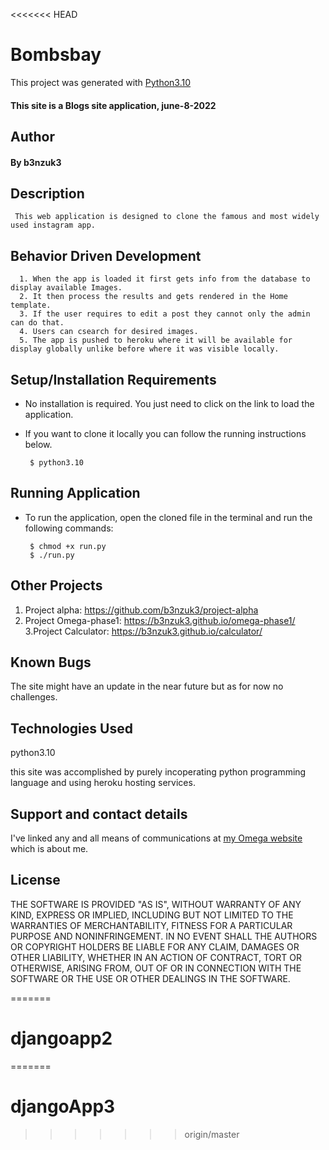 <<<<<<< HEAD
# Bombsbay

This project was generated with [Python3.10](https://www.python.org/downloads/release/python-3100/)
#### This site is a Blogs site application, june-8-2022
## Author
#### By b3nzuk3


## Description
     This web application is designed to clone the famous and most widely used instagram app.

## Behavior Driven Development
      1. When the app is loaded it first gets info from the database to display available Images.
      2. It then process the results and gets rendered in the Home template.
      3. If the user requires to edit a post they cannot only the admin can do that.
      4. Users can csearch for desired images.
      5. The app is pushed to heroku where it will be available for display globally unlike before where it was visible locally.

## Setup/Installation Requirements
* No installation is required. You just need to click on the link to load the application.
* If you want to clone it locally you can follow the running instructions below.

       $ python3.10

## Running Application
* To run the application, open the cloned file in the terminal and run the following commands:

       $ chmod +x run.py
       $ ./run.py

## Other Projects
1. Project alpha:
https://github.com/b3nzuk3/project-alpha
2. Project Omega-phase1:
https://b3nzuk3.github.io/omega-phase1/
3.Project Calculator:
https://b3nzuk3.github.io/calculator/

## Known Bugs
The site might have an update in the near future but as for now no challenges.
## Technologies Used
python3.10

this site was accomplished by purely incoperating python programming language and using heroku hosting services.

## Support and contact details
I've linked any and all means of communications at [my Omega website](https://b3nzuk3.github.io/omega-phase1/) which is about me.

## License
THE SOFTWARE IS PROVIDED "AS IS", WITHOUT WARRANTY OF ANY KIND,
EXPRESS OR IMPLIED, INCLUDING BUT NOT LIMITED TO THE WARRANTIES OF
MERCHANTABILITY, FITNESS FOR A PARTICULAR PURPOSE AND
NONINFRINGEMENT. IN NO EVENT SHALL THE AUTHORS OR COPYRIGHT HOLDERS BE
LIABLE FOR ANY CLAIM, DAMAGES OR OTHER LIABILITY, WHETHER IN AN ACTION
OF CONTRACT, TORT OR OTHERWISE, ARISING FROM, OUT OF OR IN CONNECTION
WITH THE SOFTWARE OR THE USE OR OTHER DEALINGS IN THE SOFTWARE.

=======
# djangoapp2
=======
# djangoApp3
>>>>>>> origin/master
